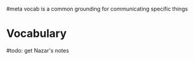 #meta vocab is a common grounding for communicating specific things
# Vocabulary
#todo: get Nazar's notes



